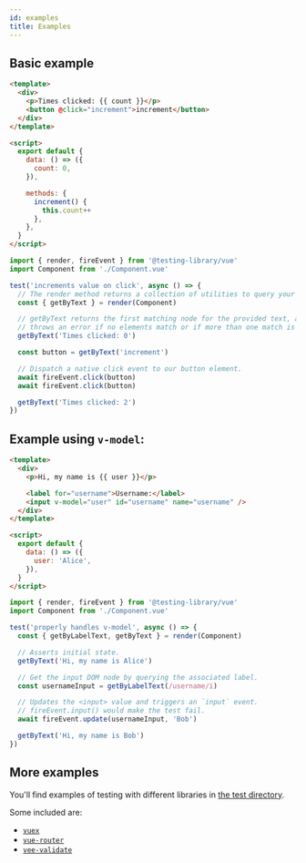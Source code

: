 ```yaml
---
id: examples
title: Examples
---
```


## Basic example

```html
<template>
  <div>
    <p>Times clicked: {{ count }}</p>
    <button @click="increment">increment</button>
  </div>
</template>

<script>
  export default {
    data: () => ({
      count: 0,
    }),

    methods: {
      increment() {
        this.count++
      },
    },
  }
</script>
```

```js
import { render, fireEvent } from '@testing-library/vue'
import Component from './Component.vue'

test('increments value on click', async () => {
  // The render method returns a collection of utilities to query your component.
  const { getByText } = render(Component)

  // getByText returns the first matching node for the provided text, and
  // throws an error if no elements match or if more than one match is found.
  getByText('Times clicked: 0')

  const button = getByText('increment')

  // Dispatch a native click event to our button element.
  await fireEvent.click(button)
  await fireEvent.click(button)

  getByText('Times clicked: 2')
})
```

## Example using `v-model`:

```html
<template>
  <div>
    <p>Hi, my name is {{ user }}</p>

    <label for="username">Username:</label>
    <input v-model="user" id="username" name="username" />
  </div>
</template>

<script>
  export default {
    data: () => ({
      user: 'Alice',
    }),
  }
</script>
```

```js
import { render, fireEvent } from '@testing-library/vue'
import Component from './Component.vue'

test('properly handles v-model', async () => {
  const { getByLabelText, getByText } = render(Component)

  // Asserts initial state.
  getByText('Hi, my name is Alice')

  // Get the input DOM node by querying the associated label.
  const usernameInput = getByLabelText(/username/i)

  // Updates the <input> value and triggers an `input` event.
  // fireEvent.input() would make the test fail.
  await fireEvent.update(usernameInput, 'Bob')

  getByText('Hi, my name is Bob')
})
```

## More examples

You'll find examples of testing with different libraries in
[the test directory](https://github.com/testing-library/vue-testing-library/tree/master/src/__tests__).

Some included are:

- [`vuex`](https://github.com/testing-library/vue-testing-library/blob/master/src/__tests__/vuex.js)
- [`vue-router`](https://github.com/testing-library/vue-testing-library/tree/master/src/__tests__/vue-router.js)
- [`vee-validate`](https://github.com/testing-library/vue-testing-library/tree/master/src/__tests__/validate-plugin.js)
